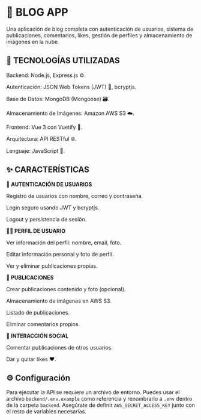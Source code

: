# 📝 BLOG APP

Una aplicación de blog completa con autenticación de usuarios, sistema de publicaciones, comentarios, likes, gestión de perfiles y almacenamiento de imágenes en la nube.

## 🚀 TECNOLOGÍAS UTILIZADAS

Backend: Node.js, Express.js ⚙️.

Autenticación: JSON Web Tokens (JWT) 🔐, bcryptjs.

Base de Datos: MongoDB (Mongoose) 🗃️.

Almacenamiento de Imágenes: Amazon AWS S3 ☁️.

Frontend: Vue 3 con Vuetify 🎨.

Arquitectura: API RESTful 🌐.

Lenguaje: JavaScript 📜.

## ✨ CARACTERÍSTICAS

**🔑 AUTENTICACIÓN DE USUARIOS**

Registro de usuarios con nombre, correo y contraseña.

Login seguro usando JWT y bcryptjs.

Logout y persistencia de sesión.

**🙍‍♂️ PERFIL DE USUARIO**

Ver información del perfil: nombre, email, foto.

Editar información personal y foto de perfil.

Ver y eliminar publicaciones propias.

**📝 PUBLICACIONES**

Crear publicaciones contenido y foto (opcional).

Almacenamiento de imágenes en AWS S3.

Listado de publicaciones.

Eliminar comentarios propios

**💬 INTERACCIÓN SOCIAL**

Comentar publicaciones de otros usuarios.

Dar y quitar likes ❤️.

## ⚙️ Configuración

Para ejecutar la API se requiere un archivo de entorno. Puedes usar el archivo
`backend/.env.example` como referencia y renombrarlo a `.env` dentro de la
carpeta `backend`. Asegúrate de definir `AWS_SECRET_ACCESS_KEY` junto con el
resto de variables necesarias.
